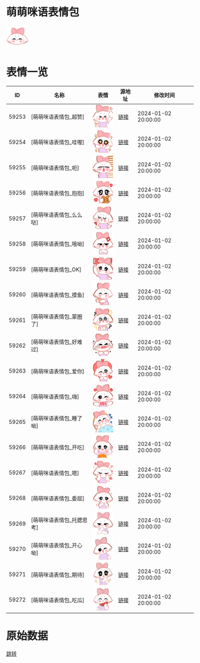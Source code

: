 # 萌萌咪语表情包

<img src="./cover.png" height="60" alt="cover" />

# 表情一览

|ID|名称|表情|源地址|修改时间|
|----|----|----|----|----|
|59253|[萌萌咪语表情包_超赞]|<img src="./pic/059253_%5B萌萌咪语表情包_超赞%5D.png" height="60" alt="超赞"/>|[链接](https://i0.hdslb.com/bfs/garb/6178f5a4b83904635973f246cba95d63d8fff232.png)|2024-01-02 20:00:00|
|59254|[萌萌咪语表情包_哇喔]|<img src="./pic/059254_%5B萌萌咪语表情包_哇喔%5D.png" height="60" alt="哇喔"/>|[链接](https://i0.hdslb.com/bfs/garb/89faabfd3cce989e14aa229fa5949e089825b7b3.png)|2024-01-02 20:00:00|
|59255|[萌萌咪语表情包_呃]|<img src="./pic/059255_%5B萌萌咪语表情包_呃%5D.png" height="60" alt="呃"/>|[链接](https://i0.hdslb.com/bfs/garb/45e536d94790c96a9147984aaf7732777c30960e.png)|2024-01-02 20:00:00|
|59256|[萌萌咪语表情包_抱抱]|<img src="./pic/059256_%5B萌萌咪语表情包_抱抱%5D.png" height="60" alt="抱抱"/>|[链接](https://i0.hdslb.com/bfs/garb/34f413ae99a3295dd7c63cbc443fa1e91aade25e.png)|2024-01-02 20:00:00|
|59257|[萌萌咪语表情包_么么哒]|<img src="./pic/059257_%5B萌萌咪语表情包_么么哒%5D.png" height="60" alt="么么哒"/>|[链接](https://i0.hdslb.com/bfs/garb/0f3211dd246702afb3481a0f6d4a05fd3a291f06.png)|2024-01-02 20:00:00|
|59258|[萌萌咪语表情包_哦呦]|<img src="./pic/059258_%5B萌萌咪语表情包_哦呦%5D.png" height="60" alt="哦呦"/>|[链接](https://i0.hdslb.com/bfs/garb/2a4fe95681006d58193664cd1bc616794f856393.png)|2024-01-02 20:00:00|
|59259|[萌萌咪语表情包_OK]|<img src="./pic/059259_%5B萌萌咪语表情包_OK%5D.png" height="60" alt="OK"/>|[链接](https://i0.hdslb.com/bfs/garb/a5d29e2a7596517c9f4fbb594e1b7ba5920a5078.png)|2024-01-02 20:00:00|
|59260|[萌萌咪语表情包_摸鱼]|<img src="./pic/059260_%5B萌萌咪语表情包_摸鱼%5D.png" height="60" alt="摸鱼"/>|[链接](https://i0.hdslb.com/bfs/garb/cebecd8c00b3da96d4200cfc7ba8e9f9498eb8de.png)|2024-01-02 20:00:00|
|59261|[萌萌咪语表情包_蒙圈了]|<img src="./pic/059261_%5B萌萌咪语表情包_蒙圈了%5D.png" height="60" alt="蒙圈了"/>|[链接](https://i0.hdslb.com/bfs/garb/b485f02630c9ed86d2ec7e22f19bd0d211cacfa0.png)|2024-01-02 20:00:00|
|59262|[萌萌咪语表情包_好难过]|<img src="./pic/059262_%5B萌萌咪语表情包_好难过%5D.png" height="60" alt="好难过"/>|[链接](https://i0.hdslb.com/bfs/garb/099e5e63cad52ba2870ff9bc6381bde2bde3b866.png)|2024-01-02 20:00:00|
|59263|[萌萌咪语表情包_爱你]|<img src="./pic/059263_%5B萌萌咪语表情包_爱你%5D.png" height="60" alt="爱你"/>|[链接](https://i0.hdslb.com/bfs/garb/0eed6eaa79a57d26e49777bf3e63f5ea1e4243bb.png)|2024-01-02 20:00:00|
|59264|[萌萌咪语表情包_嗨]|<img src="./pic/059264_%5B萌萌咪语表情包_嗨%5D.png" height="60" alt="嗨"/>|[链接](https://i0.hdslb.com/bfs/garb/3e6e9784301d33b2a017ab6877ca52c6f2ffdef8.png)|2024-01-02 20:00:00|
|59265|[萌萌咪语表情包_睡了呦]|<img src="./pic/059265_%5B萌萌咪语表情包_睡了呦%5D.png" height="60" alt="睡了呦"/>|[链接](https://i0.hdslb.com/bfs/garb/d214f2efb5864c40b37ab2e223482d8f9ac6a340.png)|2024-01-02 20:00:00|
|59266|[萌萌咪语表情包_开吃]|<img src="./pic/059266_%5B萌萌咪语表情包_开吃%5D.png" height="60" alt="开吃"/>|[链接](https://i0.hdslb.com/bfs/garb/b8da0dd72d9b766acf32b9dffa7207d428917950.png)|2024-01-02 20:00:00|
|59267|[萌萌咪语表情包_嗯]|<img src="./pic/059267_%5B萌萌咪语表情包_嗯%5D.png" height="60" alt="嗯"/>|[链接](https://i0.hdslb.com/bfs/garb/f9d02a627f7ab3c16ea6a2bc1eca60461cd98df7.png)|2024-01-02 20:00:00|
|59268|[萌萌咪语表情包_委屈]|<img src="./pic/059268_%5B萌萌咪语表情包_委屈%5D.png" height="60" alt="委屈"/>|[链接](https://i0.hdslb.com/bfs/garb/163843f5f6d4340647b0561fc8c9ab59b2c788b7.png)|2024-01-02 20:00:00|
|59269|[萌萌咪语表情包_托腮思考]|<img src="./pic/059269_%5B萌萌咪语表情包_托腮思考%5D.png" height="60" alt="托腮思考"/>|[链接](https://i0.hdslb.com/bfs/garb/7df407d37f677b6c9d03415a5fc6fb4b97a7e88f.png)|2024-01-02 20:00:00|
|59270|[萌萌咪语表情包_开心呦]|<img src="./pic/059270_%5B萌萌咪语表情包_开心呦%5D.png" height="60" alt="开心呦"/>|[链接](https://i0.hdslb.com/bfs/garb/35704a73db1202c6a9bb968a210b31c607092c00.png)|2024-01-02 20:00:00|
|59271|[萌萌咪语表情包_期待]|<img src="./pic/059271_%5B萌萌咪语表情包_期待%5D.png" height="60" alt="期待"/>|[链接](https://i0.hdslb.com/bfs/garb/6f2857f740b9e374b5c4356ec1edcc72dc0edd2b.png)|2024-01-02 20:00:00|
|59272|[萌萌咪语表情包_吃瓜]|<img src="./pic/059272_%5B萌萌咪语表情包_吃瓜%5D.png" height="60" alt="吃瓜"/>|[链接](https://i0.hdslb.com/bfs/garb/3feaf4a197332fe45b7da2aeb55fe554adce572e.png)|2024-01-02 20:00:00|

# 原始数据

[跳转](./raw.json)

